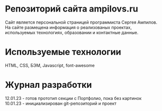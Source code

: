 # Репозиторий сайта ampilovs.ru
Сайт является персональной страницей программиста Сергея Ампилов. На сайте размещена информация о реализованых проектах, используемых технологиях, образовании и контактные данные.  

# Используемые технологии
HTML, CSS, БЭМ, Javascript, font-awesome


# Журнал разработки  
12.01.23 - готов прототип секции с Портфолио, пока без картинок
10.01.23 - инициализирован git-репозиторий и проект